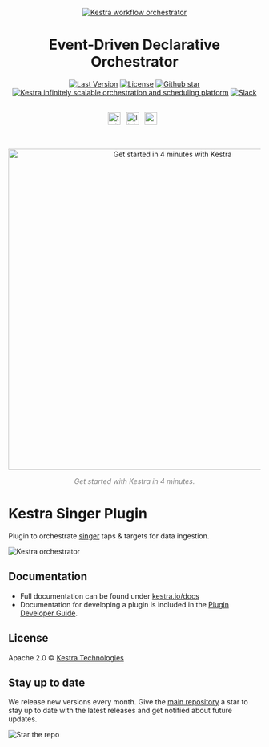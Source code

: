 <p align="center">
  <a href="https://www.kestra.io">
    <img src="https://kestra.io/banner.png"  alt="Kestra workflow orchestrator" />
  </a>
</p>

<h1 align="center" style="border-bottom: none">
    Event-Driven Declarative Orchestrator
</h1>

<div align="center">
 <a href="https://github.com/kestra-io/kestra/releases"><img src="https://img.shields.io/github/tag-pre/kestra-io/kestra.svg?color=blueviolet" alt="Last Version" /></a>
  <a href="https://github.com/kestra-io/kestra/blob/develop/LICENSE"><img src="https://img.shields.io/github/license/kestra-io/kestra?color=blueviolet" alt="License" /></a>
  <a href="https://github.com/kestra-io/kestra/stargazers"><img src="https://img.shields.io/github/stars/kestra-io/kestra?color=blueviolet&logo=github" alt="Github star" /></a> <br>
<a href="https://kestra.io"><img src="https://img.shields.io/badge/Website-kestra.io-192A4E?color=blueviolet" alt="Kestra infinitely scalable orchestration and scheduling platform"></a>
<a href="https://kestra.io/slack"><img src="https://img.shields.io/badge/Slack-Join%20Community-blueviolet?logo=slack" alt="Slack"></a>
</div>

<br />

<p align="center">
    <a href="https://twitter.com/kestra_io"><img height="25" src="https://kestra.io/twitter.svg" alt="twitter" /></a> &nbsp;
    <a href="https://www.linkedin.com/company/kestra/"><img height="25" src="https://kestra.io/linkedin.svg" alt="linkedin" /></a> &nbsp;
<a href="https://www.youtube.com/@kestra-io"><img height="25" src="https://kestra.io/youtube.svg" alt="youtube" /></a> &nbsp;
</p>

<br />
<p align="center">
    <a href="https://go.kestra.io/video/product-overview" target="_blank">
        <img src="https://kestra.io/startvideo.png" alt="Get started in 4 minutes with Kestra" width="640px" />
    </a>
</p>
<p align="center" style="color:grey;"><i>Get started with Kestra in 4 minutes.</i></p>


# Kestra Singer Plugin

Plugin to orchestrate [singer](https://www.singer.io/) taps & targets for data ingestion.

![Kestra orchestrator](https://kestra.io/video.gif)


## Documentation
* Full documentation can be found under [kestra.io/docs](https://kestra.io/docs)
* Documentation for developing a plugin is included in the [Plugin Developer Guide](https://kestra.io/docs/plugin-developer-guide/).


## License
Apache 2.0 © [Kestra Technologies](https://kestra.io)


## Stay up to date

We release new versions every month. Give the [main repository](https://github.com/kestra-io/kestra) a star to stay up to date with the latest releases and get notified about future updates.

![Star the repo](https://kestra.io/star.gif)
